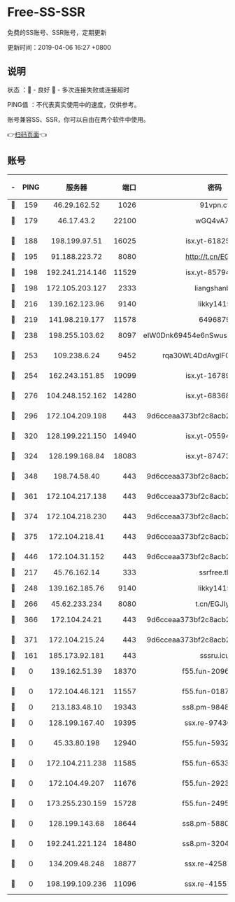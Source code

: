 # Free-SS-SSR

免费的SS账号、SSR账号，定期更新

更新时间：2019-04-06 16:27 +0800

## 说明

状态     ：🙂 - 良好 🙁 - 多次连接失败或连接超时

PING值   ：不代表真实使用中的速度，仅供参考。

账号兼容SS、SSR，你可以自由在两个软件中使用。

👉[扫码页面](https://liesauer.github.io/Free-SS-SSR/)👈

## 账号

|-|PING|服务器|端口|密码|加密方式|区域|
|:----:|:----:|:-----:|-----:|:----:|:----:|:----:|
|🙂|159|46.29.162.52|1026|91vpn.cf|rc4-md5|RU|
|🙂|179|46.17.43.2|22100|wGQ4vA7D|aes-256-gcm|RU|
|🙂|188|198.199.97.51|16025|isx.yt-61825753|aes-256-cfb|US|
|🙂|195|91.188.223.72|8080|http://t.cn/EGJIyrl|rc4-md5|RU|
|🙂|198|192.241.214.146|11529|isx.yt-85794226|aes-256-cfb|US|
|🙂|198|172.105.203.127|2333|liangshanbo|chacha20|JP|
|🙂|216|139.162.123.96|9140|likky1415|aes-256-cfb|JP|
|🙂|219|141.98.219.177|11578|6496879|chacha20|US|
|🙂|238|198.255.103.62|8097|eIW0Dnk69454e6nSwuspv9DmS201tQ0D|aes-256-cfb|US|
|🙂|253|109.238.6.24|9452|rqa30WL4DdAvgIFG6Fs3znzTa|aes-256-cfb|FR|
|🙂|254|162.243.151.85|19099|isx.yt-16789581|aes-256-cfb|US|
|🙂|276|104.248.152.162|14280|isx.yt-68368719|aes-256-cfb|SG|
|🙂|296|172.104.209.198|443|9d6cceaa373bf2c8acb22e60b6a58be6|aes-256-cfb|US|
|🙂|320|128.199.221.150|14940|isx.yt-05594016|aes-256-cfb|SG|
|🙂|324|128.199.168.84|18083|isx.yt-87473888|aes-256-cfb|SG|
|🙂|348|198.74.58.40|443|9d6cceaa373bf2c8acb22e60b6a58be6|aes-256-cfb|US|
|🙂|361|172.104.217.138|443|9d6cceaa373bf2c8acb22e60b6a58be6|aes-256-cfb|US|
|🙂|374|172.104.218.230|443|9d6cceaa373bf2c8acb22e60b6a58be6|aes-256-cfb|US|
|🙂|375|172.104.218.41|443|9d6cceaa373bf2c8acb22e60b6a58be6|aes-256-cfb|US|
|🙂|446|172.104.31.152|443|9d6cceaa373bf2c8acb22e60b6a58be6|aes-256-cfb|US|
|🙂|217|45.76.162.14|333|ssrfree.tk|rc4|SG|
|🙂|248|139.162.185.76|9140|likky1415|aes-256-cfb|DE|
|🙂|266|45.62.233.234|8080|t.cn/EGJIyrl|rc4-md5|CA|
|🙂|366|172.104.24.21|443|9d6cceaa373bf2c8acb22e60b6a58be6|aes-256-cfb|US|
|🙂|371|172.104.215.24|443|9d6cceaa373bf2c8acb22e60b6a58be6|aes-256-cfb|US|
|🙁|161|185.173.92.181|443|sssru.icu|rc4-md5|RU|
|🙁|0|139.162.51.39|18370|f55.fun-20968647|aes-256-cfb|SG|
|🙁|0|172.104.46.121|11557|f55.fun-01871509|aes-256-cfb|SG|
|🙁|0|213.183.48.10|19343|ss8.pm-98489424|rc4-md5|RU|
|🙁|0|128.199.167.40|19395|ssx.re-97436053|aes-256-cfb|SG|
|🙁|0|45.33.80.198|12940|f55.fun-59324256|aes-256-cfb|US|
|🙁|0|172.104.211.238|11585|f55.fun-65338054|aes-256-cfb|US|
|🙁|0|172.104.49.207|11676|f55.fun-29234040|aes-256-cfb|SG|
|🙁|0|173.255.230.159|15728|f55.fun-24959941|aes-256-cfb|US|
|🙁|0|128.199.143.68|18644|ss8.pm-58805448|aes-256-cfb|SG|
|🙁|0|192.241.221.124|18480|ss8.pm-32044618|aes-256-cfb|US|
|🙁|0|134.209.48.248|18877|ssx.re-42587403|aes-256-cfb|US|
|🙁|0|198.199.109.236|11096|ssx.re-41557165|aes-256-cfb|US|
